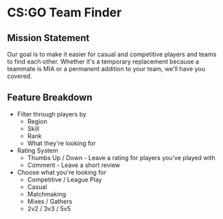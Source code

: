 # CS:GO Team Finder

## Mission Statement
Our goal is to make it easier for casual and competitive players and teams to find each other. Whether it's a temporary replacement because a teammate is MIA or a permanent addition to your team, we'll have you covered.

## Feature Breakdown
* Filter through players by
	- Region
	- Skill
	- Rank
	- What they're looking for
* Rating System
	- Thumbs Up / Down - Leave a rating for players you've played with 
	- Comment - Leave a short review
* Choose what you're looking for
	- Competitive / League Play
	- Casual
	- Matchmaking
	- Mixes / Gathers
	- 2v2 / 3v3 / 5v5


